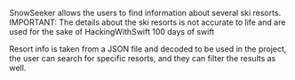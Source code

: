SnowSeeker allows the users to find information about several ski resorts.
IMPORTANT: The details about the ski resorts is not accurate to life and are used for the sake of HackingWithSwift 100 days of swift

Resort info is taken from a JSON file and decoded to be used in the project, the user can search for specific resorts, and they can filter the results as well.
